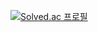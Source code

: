 [![Solved.ac
프로필](http://mazassumnida.wtf/api/generate_badge?boj={kimth0022})](https://solved.ac/{kimth0022})
